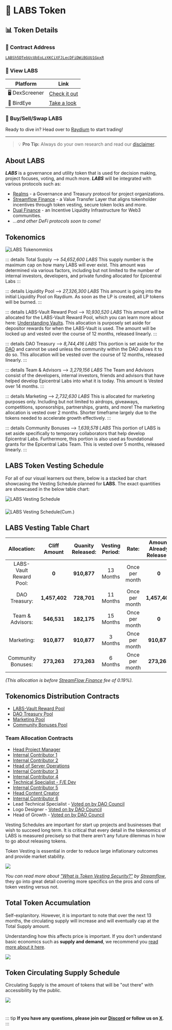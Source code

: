 # 🧪 LABS Token

## 📊 Token Details

### 📝 Contract Address

[`LABSh5DTebUcUbEoLzXKCiXFJLecDFiDWiBGUU1GpxR`](https://solscan.io/token/LABSh5DTebUcUbEoLzXKCiXFJLecDFiDWiBGUU1GpxR)

### 👀 View LABS

| Platform | Link |
|----------|------|
| 🖥️ DexScreener | [Check it out](https://dexscreener.com/solana/3wxhfgvvygstoqj3xvmarnqf66wamwcvy4egwbjfk1bm) |
| 🦅 BirdEye | [Take a look](https://birdeye.so/token/LABSh5DTebUcUbEoLzXKCiXFJLecDFiDWiBGUU1GpxR?chain=solana) |

### 💱 Buy/Sell/Swap LABS

Ready to dive in? Head over to [Raydium](https://raydium.io/swap/?inputMint=LABSh5DTebUcUbEoLzXKCiXFJLecDFiDWiBGUU1GpxR&outputMint=EPjFWdd5AufqSSqeM2qN1xzybapC8G4wEGGkZwyTDt1v) to start trading!

---

> 💡 **Pro Tip:** Always do your own research and read our [disclaimer]().

## About LABS

***LABS*** is a governance and utility token that is used for decision making, project focuses, voting, and much more. ***LABS*** will be integrated with various protocols such as:

* [Realms](https://realms.today/) - a Governance and Treasury protocol for project organizations.
* [Streamflow Finance](https://streamflow.finance/) - a Value Transfer Layer that aligns tokenholder incentives through token vesting, secure token locks and more.
* [Dual Finance](https://www.dual.finance/) - an Incentive Liquidity Infrastructure for Web3 communities.
* *...and other DeFi protocols soon to come!*

## Tokenomics

<img src="/LABS-Tokenomics-v1.png" alt="LABS Tokenommics">

::: details Total Supply --> *54,652,600 LABS*
This supply number is the maximum cap on how many LABS will ever exist. This amount was determined via various factors, including but not limited to the number of internal investors, developers, and private funding allocated for Epicentral Labs
:::

::: details Liquidity Pool --> *27,326,300 LABS*
This amount is going into the initial Liquidity Pool on Raydium. As soon as the LP is created, all LP tokens will be burned.
:::

::: details LABS-Vault Reward Pool --> *10,930,520 LABS* 
This amount will be allocated for the LABS-Vault Reward Pool, which you can learn more about here: [Understanding Vaults](/vault-program-docs/understanding-vaults.md). This allocation is purposely set aside for depositor rewards for when the LABS-Vault is used. The amount will be locked up and vested over the course of 12 months, released linearly.
:::

::: details DAO Treasury --> *8,744,416 LABS*
This portion is set aside for the [DAO](/terminology#decentralized-autonomous-organization-dao) and cannot be used unless the community within the DAO allows it to do so. This allocation will be vested over the course of 12 months, released linearly.
:::

::: details Team & Advisors --> *3,279,156 LABS*
The Team and Advisors consist of the developers, internal investors, friends and advisors that have helped develop Epicentral Labs into what it is today. This amount is Vested over 14 months.
:::

::: details Marketing --> *2,732,630 LABS*
This is allocated for marketing purposes only. Including but not limited to airdrops, giveaways, competitions, sponsorships, partnerships, grants, and more! The marketing allocation is vested over 2 months. Shorter timeframe largely due to the tokens needed to accelerate growth effectively.
:::

::: details Community Bonuses --> *1,639,578 LABS*
This portion of LABS is set aside specifically to temporary collaborators that help develop Epicentral Labs. Furthermore, this portion is also used as foundational grants for the Epicentral Labs Team. This is vested over 5 months, released linearly.
:::

## LABS Token Vesting Schedule

For all of our visual learners out there, below is a stacked bar chart showcasing the Vesting Schedule planned for **LABS**. The exact quantities are showcased in the below table chart:

<img src="/Linear Vesting.png" alt="LABS Vesting Schedule">

###

<img src="/Cumulative Vesting.png" alt="LABS Vesting Schedule(Cum.)">

## LABS Vesting Table Chart

| **Allocation:** | **Cliff Amount** | **Quanity Released:** | **Vesting Period:** | **Rate:** | **Amount Already Released:** |
|:-------:|:-------:|:-------:|:-------:|:-------:|:-------:|
| LABS-Vault Reward Pool: | **0** | **910,877** | 13 Months | Once per month | **0** |
| DAO Treasury: | **1,457,402** | **728,701** | 11 Months | Once per month | **1,457,402** |
| Team & Advisors: | **546,531** | **182,175** | 15 Months | Once per month | **0** |
| Marketing: | **910,877** | **910,877** | 3 Months | Once per month | **910,877** |
| Community Bonuses: | **273,263** | **273,263** | 6 Months | Once per month | **273,263** |

*(This allocation is before [StreamFlow Finance](https://streamflow.finance/) fee of 0.19%).*

## Tokenomics Distribution Contracts

* [LABS-Vault Reward Pool](https://app.streamflow.finance/contract/solana/mainnet/4xcfeTFsJtHJqMy4D7JKuwFeAhg1SeRoBF86M1jtnNJ7)
* [DAO Treasury Pool](https://app.streamflow.finance/contract/solana/mainnet/FJpB3T4Y73XRrK98VFH7VowR3x1yGpjEUXsuNm841yjo)
* [Marketing Pool](https://app.streamflow.finance/contract/solana/mainnet/EgDxcfuDwCXhrrfczia9bFEvCtc2cUGqHZwr2bPWDqXT)
* [Community Bonuses Pool](https://app.streamflow.finance/contract/solana/mainnet/BcDHvTezFGL1iSooz682FjVUnUqTFcZ3PY4aaAYxRctP)

### Team Allocation Contracts

* [Head Project Manager](https://app.streamflow.finance/contract/solana/mainnet/8QNcH3ui247mK6xaBwZKm821WRz7FhbUVqPjRE92nBvR)
* [Internal Contributor 1](https://app.streamflow.finance/contract/solana/mainnet/HZwSTiBFXBmjbLeeLkid8KB2SP59tNEHA7sj9TXoVHRx)
* [Internal Contributor 2](https://app.streamflow.finance/contract/solana/mainnet/GTP1PPsjQrJAWB1tUqfyFrtDCzBKFjLyXWbQQwEhGH52)
* [Head of Server Operations](https://app.streamflow.finance/contract/solana/mainnet/JCLcL3mZuBPwQdY61qxaUVxWh7f2UDyPaWuHBwYzoTFt)
* [Internal Contributor 3](https://app.streamflow.finance/contract/solana/mainnet/26CeyQhirDizgSrN5rNTr3Fs7zonHqiYhmEoU9sDEXWb)
* [Internal Contributor 4](https://app.streamflow.finance/contract/solana/mainnet/ETyJaZsKUQbjsjJn4Q66GidvhBVxxjmdJshEUAXLUmhM)
* [Technical Specialist - F/E Dev](https://app.streamflow.finance/contract/solana/mainnet/ECeE5kMPMyA8QAsjv8DYf5NERQYVgNDzw8etMPiwxwjm)
* [Internal Contributor 5](https://app.streamflow.finance/contract/solana/mainnet/FQTMadFjGoTrENATn5iaAYgpdXmEMy1KQAzLr1ADbTzK)
* [Head Content Creator](https://app.streamflow.finance/contract/solana/mainnet/P8oBYnNE1o6j7abiMLeDe4xnxxxfw2yrbQRmxLz2dtx)
* [Internal Contributor 6](https://app.streamflow.finance/contract/solana/mainnet/EzFAbwy8fTwbZwpkoRJ69E9boANiqzgR21ioLnFMLdpz)
* Lead Technical Specialist - [Voted on by DAO Council](https://app.realms.today/dao/LABS/proposal/7ocEFcAcJwvmkQS5aEFSSanniR55scsfrPScdtfFYywe)
* Logo Designer - [Voted on by DAO Council](https://app.realms.today/dao/LABS/proposal/7ocEFcAcJwvmkQS5aEFSSanniR55scsfrPScdtfFYywe)
* Head of Growth - [Voted on by DAO Council](https://app.realms.today/dao/LABS/proposal/7ocEFcAcJwvmkQS5aEFSSanniR55scsfrPScdtfFYywe)

Vesting Schedules are important for start up projects and businesses that wish to succeed long term. It is critical that every detail in the tokenomics of LABS is measured precisely so that there aren't any future dilemmas in how to go about releasing tokens.

Token Vesting is essential in order to reduce large inflationary outcomes and provide market stability.

<img src="/ProsnConsVesting.png">

*You can read more about ["What is Token Vesting Security?"](https://blog.streamflow.finance/what-is-token-vesting-security/) by [Streamflow](https://streamflow.finance/)*, they go into great detail covering more specifics on the pros and cons of token vesting versus not.

## Total Token Accumulation

Self-explanitory. However, it is important to note that over the next 13 months, the circulating supply will increase and will eventually cap at the Total Supply amount. 

Understanding how this affects price is important. If you don't understand basic economics such as **supply and demand**, we recommend you [read more about it here](https://www.investopedia.com/ask/answers/033115/how-does-law-supply-and-demand-affect-prices.asp#:~:text=The%20law%20of%20supply%20and%20demand%20centers%20on%20prices%20that,while%20demand%20increases%2C%20prices%20rise.).

<img src="/LABS-Total-Accumulation.png">

## Token Circulating Supply Schedule

Circulating Supply is the amount of tokens that will be "out there" with accessibility by the public.

<img src="/LABS-Released-Per-Month.png">

#

::: tip
**If you have any questions, please join our [**Discord**](https://discord.gg/5asAuY2sR8) or follow us on [**X**](https://x.com/EpicentralLabs)**.
:::
